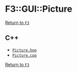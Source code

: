 # F3::GUI::Picture

[Return to `F3`](/docs/F3.md)

## C++

- [`Picture.hpp`](/c++/include/Picture.hpp)
- [`Picture.cpp`](/c++/source/Picture.cpp)

[Return to `F3`](/docs/F3.md)